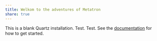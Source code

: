 ```yaml
---
title: Welkom to the adventures of Metatron
share: true
---
```


This is a blank Quartz installation. Test. Test.
See the [documentation](https://quartz.jzhao.xyz) for how to get started.
